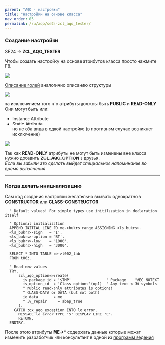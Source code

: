 ```yaml
---
parent: "AQO - настройки"
title: "Настройки на основе класса"
nav_order: 05
permalink: /ru/aqo/se24-zcl_aqo_tester/
---
```


### Создание настройки
SE24 -> **ZCL_AQO_TESTER**

Чтобы создать настройку на основе атрибутов класса просто нажмите F8.

![](https://raw.githubusercontent.com/wiki/bizhuka/aqo/src/00_se24_01.png)

[Описание полей](../se38-zaqo_test/) аналогично описанию структуры

![](https://raw.githubusercontent.com/wiki/bizhuka/aqo/src/00_se24_attr.png)

за исключением того что атрибуты должны быть **PUBLIC** и **READ-ONLY**\
Они могут быть или:
* Instance Attribute
* Static Attribute\
но не оба вида в одной настройке (в противном случае возникнет исключение)

![](https://raw.githubusercontent.com/wiki/bizhuka/aqo/src/00_se24_friends.png)

Так как **READ-ONLY** атрибуты не могут быть изменены вне класса нужно добавить **ZCL_AQO_OPTION** в друзья.\
_Если вы забыли это сделать выйдет специальное напоминание во время выполнения_ 

***

### Когда делать инициализацию

Сам код создания настройки желательно вызвать однократно в **CONSTRUCTOR** или **CLASS-CONSTRUCTOR**

```abap
  " Default values! For simple types use initilazation in declaration itself

  " Optional initialization
  APPEND INITIAL LINE TO me->bukrs_range ASSIGNING <ls_bukrs>.
  <ls_bukrs>-sign   = 'I'.
  <ls_bukrs>-option = 'BT'.
  <ls_bukrs>-low    = '1000'.
  <ls_bukrs>-high   = '3000'.

  SELECT * INTO TABLE me->t002_tab
  FROM t002.

  " Read new values
  TRY.
      zcl_aqo_option=>create(
        iv_package_id = '$TMP'                " Package    "#EC NOTEXT
        iv_option_id  = 'Class options'(op1)  " Any text < 30 symbols
        " Public read-only attributes is options!
        " CLASS-DATA or DATA (but not both)
        io_data       = me
        " iv_repair     = abap_true
      ).
    CATCH zcx_aqo_exception INTO lo_error.
      MESSAGE lo_error TYPE 'S' DISPLAY LIKE 'E'.
      RETURN.
  ENDTRY.
```

После этого атрибуты **ME->*** содержать данные которые может изменить разработчик или консультант в одной из [программ ведения](../which-transaction-to-choose)